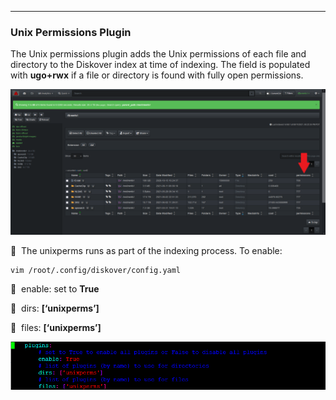 ___
### Unix Permissions Plugin

The Unix permissions plugin adds the Unix permissions of each file and directory to the Diskover index at time of indexing. The field is populated with **ugo+rwx**  if a file or directory is found with fully open permissions.

![Image: Unix Permissions Plugin](images/image_plugins_unix_permission_diskover_ui_column_in_results_pane.png)

🔴 &nbsp;The unixperms runs as part of the indexing process. To enable:
```
vim /root/.config/diskover/config.yaml
```

🔴 &nbsp;enable: set to **True**

🔴 &nbsp;dirs: **[‘unixperms’]**

🔴 &nbsp;files: **[‘unixperms’]**

![Image: Unix Permission Plugin Configuration](images/image_plugins_unix_permission_config.png)
